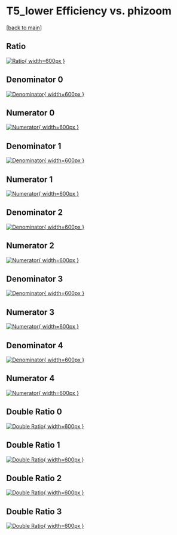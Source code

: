 # T5_lower Efficiency vs. phizoom

[[back to main](./)]



## Ratio

[![Ratio](../mtv/var/T5_lower_loweta_211_1_eff_phizoom.png){ width=600px }](../mtv/var/T5_lower_loweta_211_1_eff_phizoom.pdf)

## Denominator 0

[![Denominator](../mtv/den/T5_lower_loweta_211_1_eff_phizoom_den0.png){ width=600px }](../mtv/den/T5_lower_loweta_211_1_eff_phizoom_den0.pdf)

## Numerator 0

[![Numerator](../mtv/num/T5_lower_loweta_211_1_eff_phizoom_num0.png){ width=600px }](../mtv/num/T5_lower_loweta_211_1_eff_phizoom_num0.pdf)

## Denominator 1

[![Denominator](../mtv/den/T5_lower_loweta_211_1_eff_phizoom_den1.png){ width=600px }](../mtv/den/T5_lower_loweta_211_1_eff_phizoom_den1.pdf)

## Numerator 1

[![Numerator](../mtv/num/T5_lower_loweta_211_1_eff_phizoom_num1.png){ width=600px }](../mtv/num/T5_lower_loweta_211_1_eff_phizoom_num1.pdf)

## Denominator 2

[![Denominator](../mtv/den/T5_lower_loweta_211_1_eff_phizoom_den2.png){ width=600px }](../mtv/den/T5_lower_loweta_211_1_eff_phizoom_den2.pdf)

## Numerator 2

[![Numerator](../mtv/num/T5_lower_loweta_211_1_eff_phizoom_num2.png){ width=600px }](../mtv/num/T5_lower_loweta_211_1_eff_phizoom_num2.pdf)

## Denominator 3

[![Denominator](../mtv/den/T5_lower_loweta_211_1_eff_phizoom_den3.png){ width=600px }](../mtv/den/T5_lower_loweta_211_1_eff_phizoom_den3.pdf)

## Numerator 3

[![Numerator](../mtv/num/T5_lower_loweta_211_1_eff_phizoom_num3.png){ width=600px }](../mtv/num/T5_lower_loweta_211_1_eff_phizoom_num3.pdf)

## Denominator 4

[![Denominator](../mtv/den/T5_lower_loweta_211_1_eff_phizoom_den4.png){ width=600px }](../mtv/den/T5_lower_loweta_211_1_eff_phizoom_den4.pdf)

## Numerator 4

[![Numerator](../mtv/num/T5_lower_loweta_211_1_eff_phizoom_num4.png){ width=600px }](../mtv/num/T5_lower_loweta_211_1_eff_phizoom_num4.pdf)

## Double Ratio 0

[![Double Ratio](../mtv/ratio/T5_lower_loweta_211_1_eff_phizoom_ratio0.png){ width=600px }](../mtv/ratio/T5_lower_loweta_211_1_eff_phizoom_ratio0.pdf)

## Double Ratio 1

[![Double Ratio](../mtv/ratio/T5_lower_loweta_211_1_eff_phizoom_ratio1.png){ width=600px }](../mtv/ratio/T5_lower_loweta_211_1_eff_phizoom_ratio1.pdf)

## Double Ratio 2

[![Double Ratio](../mtv/ratio/T5_lower_loweta_211_1_eff_phizoom_ratio2.png){ width=600px }](../mtv/ratio/T5_lower_loweta_211_1_eff_phizoom_ratio2.pdf)

## Double Ratio 3

[![Double Ratio](../mtv/ratio/T5_lower_loweta_211_1_eff_phizoom_ratio3.png){ width=600px }](../mtv/ratio/T5_lower_loweta_211_1_eff_phizoom_ratio3.pdf)

